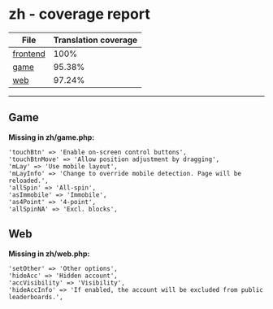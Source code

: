 <link rel="stylesheet" href="style.css">

# zh - coverage report

<table>
<thead>
    <tr>
        <th>File</th>
        <th colspan="2">Translation coverage</th>
    </tr>
</thead>
<tbody>
    <tr><td><a href="#">frontend</a></td><td>100%</td><td>
        <div class="pb">
            <span class="pb-fill" style="width: 100%;"></span>
        </div>
    </td></tr>
    <tr><td><a href="#">game</a></td><td>95.38%</td><td>
        <div class="pb">
            <span class="pb-fill" style="width: 95.38%;"></span>
        </div>
    </td></tr>
    <tr><td><a href="#">web</a></td><td>97.24%</td><td>
        <div class="pb">
            <span class="pb-fill" style="width: 97.24%;"></span>
        </div>
    </td></tr>
</tbody></table>

-----------------------

## Game

**Missing in zh/game.php:**

```
'touchBtn' => 'Enable on-screen control buttons',
'touchBtnMove' => 'Allow position adjustment by dragging',
'mLay' => 'Use mobile layout',
'mLayInfo' => 'Change to override mobile detection. Page will be reloaded.',
'allSpin' => 'All-spin',
'asImmobile' => 'Immobile',
'as4Point' => '4-point',
'allSpinNA' => 'Excl. blocks',
```

## Web

**Missing in zh/web.php:**

```
'setOther' => 'Other options',
'hideAcc' => 'Hidden account',
'accVisibility' => 'Visibility',
'hideAccInfo' => 'If enabled, the account will be excluded from public leaderboards.',
```

